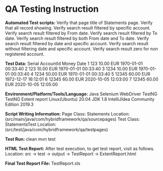 # QA Testing Instruction

**Automated Test scripts:** 
Verify that page title of Statements page.
Verify that all record showing.
Verify search result filtered by specific account.
Verify search result filtered by From date.
Verify search result filtered by To date.
Verify search result filtered by both From date and To date.
Verify search result filtered by date and specific account.
Verify search result without filtering date and specific account.
Verify search result zero for non registered account.

**Test Data:** 
Serial AccountId Money       Date
1	   123	    10.00 EUR	1970-01-01 00:33:40
2	   123	    10.00 EUR	1970-01-01 00:33:40
3	   1234	    10.00 EUR	1970-01-01 00:33:40
4	   1234	    50.00 EUR	1970-01-01 00:33:40
5	   12345	60.00 EUR	1972-12-17 16:12:01
6	   12345	60.00 EUR	2020-10-05 12:03:00
7	   12345	60.00 EUR	2020-10-05 12:05:00

**Environment/Platform/Tools/Language:**
Java
Selenium WebDriver
TestNG
TestNG Extent report
Linux(Ubuntu) 20.04
JDK 1.8
IntelliJIdea Community Edition 2019.3

**Script Writing Information:**
Page Class: Statements 
Location: (src/main/java/com/hybridframework/qa/sourcepages)
Test Class: StatementsTest 
Location: (src/test/java/com/hybridframework/qa/testpages)

**Test Run:**
clean mvn test

**HTML Test Report:**
After test execution, to get test report, visit as follows.
Location: src -> test -> output -> TestReport -> ExtentReport.html

**Final Test Report File:**
TestReport.xls
